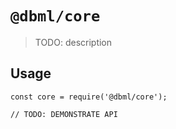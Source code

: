 # `@dbml/core`

> TODO: description

## Usage

```
const core = require('@dbml/core');

// TODO: DEMONSTRATE API
```
